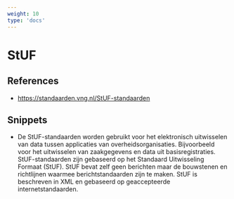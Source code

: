 ```yaml
---
weight: 10
type: 'docs'
---
```


# StUF

## References
- https://standaarden.vng.nl/StUF-standaarden

## Snippets
- De StUF-standaarden worden gebruikt voor het elektronisch uitwisselen van data tussen applicaties van overheidsorganisaties. Bijvoorbeeld voor het uitwisselen van zaakgegevens en data uit basisregistraties. StUF-standaarden zijn gebaseerd op het Standaard Uitwisseling Formaat (StUF). StUF bevat zelf geen berichten maar de bouwstenen en richtlijnen waarmee berichtstandaarden zijn te maken. StUF is beschreven in XML en gebaseerd op geaccepteerde internetstandaarden.

